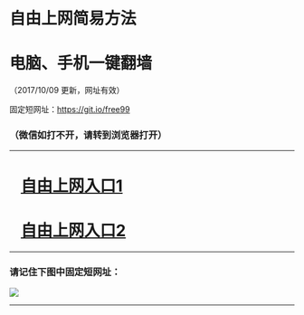 ﻿# 自由上网简易方法

# 电脑、手机一键翻墙

（2017/10/09 更新，网址有效）

固定短网址：https://git.io/free99

### （微信如打不开，请转到浏览器打开）


***





# &nbsp;&nbsp; <a href="http://ft5711432.fwq-tz-1001.info/fwqtz01.html?t=100900127429 " target="_blank">自由上网入口1</a>
# &nbsp;&nbsp; <a href="http://ft2339114855.fwq-tz-1002.info/fwqtz02.html?t=100900122054 " target="_blank">自由上网入口2</a>
***

### 请记住下图中固定短网址：

<img src="https://s3-us-west-2.amazonaws.com/fwq-1001/yjfq-20170905okok.png" /> 


***

